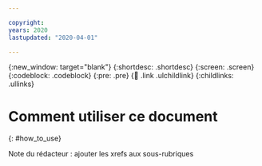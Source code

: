 ```yaml
---

copyright:
years: 2020
lastupdated: "2020-04-01"

---
```


{:new_window: target="blank"}
{:shortdesc: .shortdesc}
{:screen: .screen}
{:codeblock: .codeblock}
{:pre: .pre}
{:child: .link .ulchildlink}
{:childlinks: .ullinks}

# Comment utiliser ce document
{: #how_to_use}

Note du rédacteur : ajouter les xrefs aux sous-rubriques
